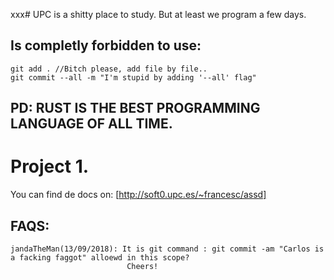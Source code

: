 xxx# UPC is a shitty place to study. But at least we program a few days.

## **Is completly forbidden to use:**
```
git add . //Bitch please, add file by file..
git commit --all -m "I'm stupid by adding '--all' flag"
```

## **PD: RUST IS THE BEST PROGRAMMING LANGUAGE OF ALL TIME.**


# Project 1.

You can find de docs on: [http://soft0.upc.es/~francesc/assd]

## **FAQS:**
```
jandaTheMan(13/09/2018): It is git command : git commit -am "Carlos is a facking faggot" alloewd in this scope? 
                          Cheers!
```
